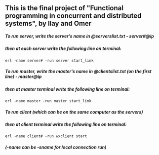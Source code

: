 ## This is the final project of "Functional programming in concurrent and distributed systems", by Ilay and Omer

##### To run ***server***, write the server's name in *@serverslist.txt* - *server#@ip*
##### then at each server write the following line on terminal:
```
erl -name server# -run server start_link
```

##### To run ***master***, write the master's name in *@clientslist.txt* (on the first line) - *master@ip*
##### then at master terminal write the following line on terminal:
```
erl -name master -run master start_link
```

##### To run ***client*** (which can be on the same computer as the servers)
##### then at client terminal write the following line on terminal:
```
erl -name client# -run wxclient start
```


###### **(-name can be -sname for local connection run)**

